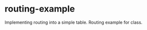 routing-example
===============

Implementing routing into a simple table. Routing example for class.
